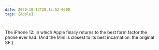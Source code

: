 ```yaml
---
date: 2020-10-13T20:15:52-0600
tags: [Apple]

---
```


The iPhone 12: in which Apple finally returns to the best form factor the phone ever had. (And the Mini is closest to its best incarnation: the original SE.)